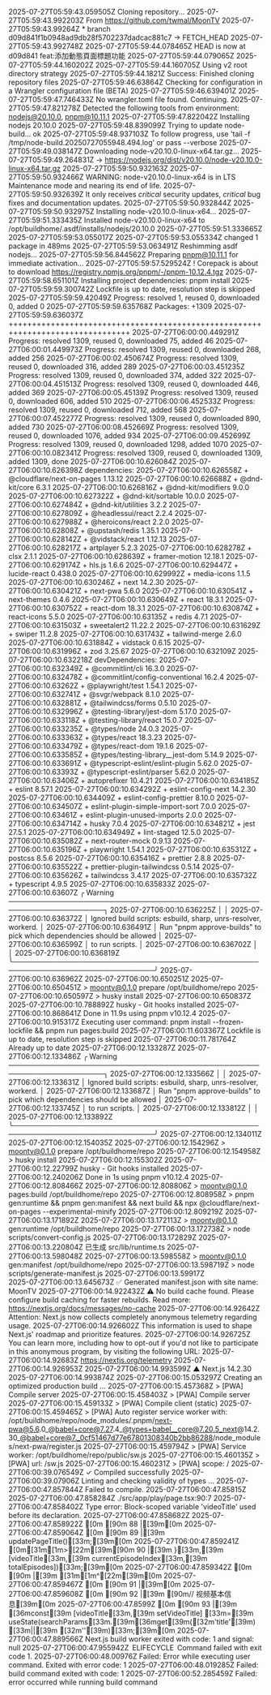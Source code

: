 2025-07-27T05:59:43.059505Z	Cloning repository...
2025-07-27T05:59:43.992203Z	From https://github.com/twmal/MoonTV
2025-07-27T05:59:43.99264Z	 * branch            d09d841f1b0948ad9db28f5702237dadcac881c7 -> FETCH_HEAD
2025-07-27T05:59:43.992748Z	
2025-07-27T05:59:44.078465Z	HEAD is now at d09d841 feat:添加動態頁面標題功能
2025-07-27T05:59:44.079065Z	
2025-07-27T05:59:44.160202Z	
2025-07-27T05:59:44.160705Z	Using v2 root directory strategy
2025-07-27T05:59:44.1821Z	Success: Finished cloning repository files
2025-07-27T05:59:46.63864Z	Checking for configuration in a Wrangler configuration file (BETA)
2025-07-27T05:59:46.639401Z	
2025-07-27T05:59:47.746433Z	No wrangler.toml file found. Continuing.
2025-07-27T05:59:47.821278Z	Detected the following tools from environment: nodejs@20.10.0, pnpm@10.11.1
2025-07-27T05:59:47.822042Z	Installing nodejs 20.10.0
2025-07-27T05:59:48.839099Z	Trying to update node-build... ok
2025-07-27T05:59:48.937103Z	To follow progress, use 'tail -f /tmp/node-build.20250727055948.494.log' or pass --verbose
2025-07-27T05:59:49.038147Z	Downloading node-v20.10.0-linux-x64.tar.gz...
2025-07-27T05:59:49.264831Z	-> https://nodejs.org/dist/v20.10.0/node-v20.10.0-linux-x64.tar.gz
2025-07-27T05:59:50.932163Z	
2025-07-27T05:59:50.932466Z	WARNING: node-v20.10.0-linux-x64 is in LTS Maintenance mode and nearing its end of life.
2025-07-27T05:59:50.932639Z	It only receives *critical* security updates, *critical* bug fixes and documentation updates.
2025-07-27T05:59:50.932844Z	
2025-07-27T05:59:50.932975Z	Installing node-v20.10.0-linux-x64...
2025-07-27T05:59:51.333435Z	Installed node-v20.10.0-linux-x64 to /opt/buildhome/.asdf/installs/nodejs/20.10.0
2025-07-27T05:59:51.333665Z	
2025-07-27T05:59:53.055017Z	
2025-07-27T05:59:53.055334Z	changed 1 package in 489ms
2025-07-27T05:59:53.063491Z	Reshimming asdf nodejs...
2025-07-27T05:59:56.844562Z	Preparing pnpm@10.11.1 for immediate activation...
2025-07-27T05:59:57.529524Z	! Corepack is about to download https://registry.npmjs.org/pnpm/-/pnpm-10.12.4.tgz
2025-07-27T05:59:58.651101Z	Installing project dependencies: pnpm install
2025-07-27T05:59:59.300742Z	Lockfile is up to date, resolution step is skipped
2025-07-27T05:59:59.42049Z	Progress: resolved 1, reused 0, downloaded 0, added 0
2025-07-27T05:59:59.635768Z	Packages: +1309
2025-07-27T05:59:59.636037Z	++++++++++++++++++++++++++++++++++++++++++++++++++++++++++++++++++++++++++++++++
2025-07-27T06:00:00.449291Z	Progress: resolved 1309, reused 0, downloaded 75, added 46
2025-07-27T06:00:01.449973Z	Progress: resolved 1309, reused 0, downloaded 268, added 256
2025-07-27T06:00:02.450674Z	Progress: resolved 1309, reused 0, downloaded 316, added 289
2025-07-27T06:00:03.451235Z	Progress: resolved 1309, reused 0, downloaded 374, added 322
2025-07-27T06:00:04.451513Z	Progress: resolved 1309, reused 0, downloaded 446, added 369
2025-07-27T06:00:05.45139Z	Progress: resolved 1309, reused 0, downloaded 606, added 510
2025-07-27T06:00:06.452533Z	Progress: resolved 1309, reused 0, downloaded 712, added 568
2025-07-27T06:00:07.452277Z	Progress: resolved 1309, reused 0, downloaded 890, added 730
2025-07-27T06:00:08.452669Z	Progress: resolved 1309, reused 0, downloaded 1076, added 934
2025-07-27T06:00:09.452699Z	Progress: resolved 1309, reused 0, downloaded 1298, added 1070
2025-07-27T06:00:10.082341Z	Progress: resolved 1309, reused 0, downloaded 1309, added 1309, done
2025-07-27T06:00:10.626084Z	
2025-07-27T06:00:10.626398Z	dependencies:
2025-07-27T06:00:10.626558Z	+ @cloudflare/next-on-pages 1.13.12
2025-07-27T06:00:10.626688Z	+ @dnd-kit/core 6.3.1
2025-07-27T06:00:10.626816Z	+ @dnd-kit/modifiers 9.0.0
2025-07-27T06:00:10.627322Z	+ @dnd-kit/sortable 10.0.0
2025-07-27T06:00:10.627484Z	+ @dnd-kit/utilities 3.2.2
2025-07-27T06:00:10.627809Z	+ @headlessui/react 2.2.4
2025-07-27T06:00:10.627988Z	+ @heroicons/react 2.2.0
2025-07-27T06:00:10.62808Z	+ @upstash/redis 1.35.1
2025-07-27T06:00:10.628142Z	+ @vidstack/react 1.12.13
2025-07-27T06:00:10.628217Z	+ artplayer 5.2.3
2025-07-27T06:00:10.628278Z	+ clsx 2.1.1
2025-07-27T06:00:10.628639Z	+ framer-motion 12.18.1
2025-07-27T06:00:10.629174Z	+ hls.js 1.6.6
2025-07-27T06:00:10.629447Z	+ lucide-react 0.438.0
2025-07-27T06:00:10.629992Z	+ media-icons 1.1.5
2025-07-27T06:00:10.630246Z	+ next 14.2.30
2025-07-27T06:00:10.630421Z	+ next-pwa 5.6.0
2025-07-27T06:00:10.630541Z	+ next-themes 0.4.6
2025-07-27T06:00:10.630649Z	+ react 18.3.1
2025-07-27T06:00:10.630752Z	+ react-dom 18.3.1
2025-07-27T06:00:10.630874Z	+ react-icons 5.5.0
2025-07-27T06:00:10.63135Z	+ redis 4.7.1
2025-07-27T06:00:10.631503Z	+ sweetalert2 11.22.2
2025-07-27T06:00:10.631629Z	+ swiper 11.2.8
2025-07-27T06:00:10.631743Z	+ tailwind-merge 2.6.0
2025-07-27T06:00:10.631884Z	+ vidstack 0.6.15
2025-07-27T06:00:10.631996Z	+ zod 3.25.67
2025-07-27T06:00:10.632109Z	
2025-07-27T06:00:10.632218Z	devDependencies:
2025-07-27T06:00:10.632349Z	+ @commitlint/cli 16.3.0
2025-07-27T06:00:10.632478Z	+ @commitlint/config-conventional 16.2.4
2025-07-27T06:00:10.63262Z	+ @playwright/test 1.54.1
2025-07-27T06:00:10.632741Z	+ @svgr/webpack 8.1.0
2025-07-27T06:00:10.632881Z	+ @tailwindcss/forms 0.5.10
2025-07-27T06:00:10.632996Z	+ @testing-library/jest-dom 5.17.0
2025-07-27T06:00:10.633118Z	+ @testing-library/react 15.0.7
2025-07-27T06:00:10.633235Z	+ @types/node 24.0.3
2025-07-27T06:00:10.633363Z	+ @types/react 18.3.23
2025-07-27T06:00:10.633479Z	+ @types/react-dom 19.1.6
2025-07-27T06:00:10.633585Z	+ @types/testing-library__jest-dom 5.14.9
2025-07-27T06:00:10.633691Z	+ @typescript-eslint/eslint-plugin 5.62.0
2025-07-27T06:00:10.63393Z	+ @typescript-eslint/parser 5.62.0
2025-07-27T06:00:10.63406Z	+ autoprefixer 10.4.21
2025-07-27T06:00:10.634185Z	+ eslint 8.57.1
2025-07-27T06:00:10.634292Z	+ eslint-config-next 14.2.30
2025-07-27T06:00:10.634409Z	+ eslint-config-prettier 8.10.0
2025-07-27T06:00:10.634507Z	+ eslint-plugin-simple-import-sort 7.0.0
2025-07-27T06:00:10.63461Z	+ eslint-plugin-unused-imports 2.0.0
2025-07-27T06:00:10.634714Z	+ husky 7.0.4
2025-07-27T06:00:10.634821Z	+ jest 27.5.1
2025-07-27T06:00:10.634949Z	+ lint-staged 12.5.0
2025-07-27T06:00:10.635082Z	+ next-router-mock 0.9.13
2025-07-27T06:00:10.635196Z	+ playwright 1.54.1
2025-07-27T06:00:10.635312Z	+ postcss 8.5.6
2025-07-27T06:00:10.635416Z	+ prettier 2.8.8
2025-07-27T06:00:10.635522Z	+ prettier-plugin-tailwindcss 0.5.14
2025-07-27T06:00:10.635626Z	+ tailwindcss 3.4.17
2025-07-27T06:00:10.635732Z	+ typescript 4.9.5
2025-07-27T06:00:10.635833Z	
2025-07-27T06:00:10.63607Z	╭ Warning ─────────────────────────────────────────────────────────────────────╮
2025-07-27T06:00:10.636225Z	│                                                                              │
2025-07-27T06:00:10.636372Z	│   Ignored build scripts: esbuild, sharp, unrs-resolver, workerd.             │
2025-07-27T06:00:10.636491Z	│   Run "pnpm approve-builds" to pick which dependencies should be allowed     │
2025-07-27T06:00:10.636599Z	│   to run scripts.                                                            │
2025-07-27T06:00:10.636702Z	│                                                                              │
2025-07-27T06:00:10.636819Z	╰──────────────────────────────────────────────────────────────────────────────╯
2025-07-27T06:00:10.636962Z	
2025-07-27T06:00:10.650251Z	
2025-07-27T06:00:10.650451Z	> moontv@0.1.0 prepare /opt/buildhome/repo
2025-07-27T06:00:10.650597Z	> husky install
2025-07-27T06:00:10.650837Z	
2025-07-27T06:00:10.788892Z	husky - Git hooks installed
2025-07-27T06:00:10.868641Z	Done in 11.9s using pnpm v10.12.4
2025-07-27T06:00:10.915317Z	Executing user command: pnpm install --frozen-lockfile && pnpm run pages:build
2025-07-27T06:00:11.603367Z	Lockfile is up to date, resolution step is skipped
2025-07-27T06:00:11.781764Z	Already up to date
2025-07-27T06:00:12.133287Z	
2025-07-27T06:00:12.133486Z	╭ Warning ─────────────────────────────────────────────────────────────────────╮
2025-07-27T06:00:12.133566Z	│                                                                              │
2025-07-27T06:00:12.133631Z	│   Ignored build scripts: esbuild, sharp, unrs-resolver, workerd.             │
2025-07-27T06:00:12.133687Z	│   Run "pnpm approve-builds" to pick which dependencies should be allowed     │
2025-07-27T06:00:12.133745Z	│   to run scripts.                                                            │
2025-07-27T06:00:12.133812Z	│                                                                              │
2025-07-27T06:00:12.133892Z	╰──────────────────────────────────────────────────────────────────────────────╯
2025-07-27T06:00:12.134011Z	
2025-07-27T06:00:12.154035Z	
2025-07-27T06:00:12.154296Z	> moontv@0.1.0 prepare /opt/buildhome/repo
2025-07-27T06:00:12.154958Z	> husky install
2025-07-27T06:00:12.155302Z	
2025-07-27T06:00:12.22799Z	husky - Git hooks installed
2025-07-27T06:00:12.240206Z	Done in 1s using pnpm v10.12.4
2025-07-27T06:00:12.808466Z	
2025-07-27T06:00:12.808806Z	> moontv@0.1.0 pages:build /opt/buildhome/repo
2025-07-27T06:00:12.808958Z	> pnpm gen:runtime && pnpm gen:manifest && next build && npx @cloudflare/next-on-pages --experimental-minify
2025-07-27T06:00:12.809219Z	
2025-07-27T06:00:13.171892Z	
2025-07-27T06:00:13.172113Z	> moontv@0.1.0 gen:runtime /opt/buildhome/repo
2025-07-27T06:00:13.172738Z	> node scripts/convert-config.js
2025-07-27T06:00:13.172829Z	
2025-07-27T06:00:13.220804Z	已生成 src/lib/runtime.ts
2025-07-27T06:00:13.598048Z	
2025-07-27T06:00:13.598558Z	> moontv@0.1.0 gen:manifest /opt/buildhome/repo
2025-07-27T06:00:13.598719Z	> node scripts/generate-manifest.js
2025-07-27T06:00:13.59917Z	
2025-07-27T06:00:13.645673Z	✅ Generated manifest.json with site name: MoonTV
2025-07-27T06:00:14.922432Z	⚠ No build cache found. Please configure build caching for faster rebuilds. Read more: https://nextjs.org/docs/messages/no-cache
2025-07-27T06:00:14.92642Z	Attention: Next.js now collects completely anonymous telemetry regarding usage.
2025-07-27T06:00:14.926602Z	This information is used to shape Next.js' roadmap and prioritize features.
2025-07-27T06:00:14.926725Z	You can learn more, including how to opt-out if you'd not like to participate in this anonymous program, by visiting the following URL:
2025-07-27T06:00:14.92683Z	https://nextjs.org/telemetry
2025-07-27T06:00:14.926953Z	
2025-07-27T06:00:14.993599Z	  ▲ Next.js 14.2.30
2025-07-27T06:00:14.993874Z	
2025-07-27T06:00:15.053297Z	   Creating an optimized production build ...
2025-07-27T06:00:15.457368Z	> [PWA] Compile server
2025-07-27T06:00:15.458403Z	> [PWA] Compile server
2025-07-27T06:00:15.459133Z	> [PWA] Compile client (static)
2025-07-27T06:00:15.459465Z	> [PWA] Auto register service worker with: /opt/buildhome/repo/node_modules/.pnpm/next-pwa@5.6.0_@babel+core@7.27.4_@types+babel__core@7.20.5_next@14.2.30_@babel+core@7._0cf51467d77e67801308340b2bb86288/node_modules/next-pwa/register.js
2025-07-27T06:00:15.459794Z	> [PWA] Service worker: /opt/buildhome/repo/public/sw.js
2025-07-27T06:00:15.460135Z	> [PWA]   url: /sw.js
2025-07-27T06:00:15.460231Z	> [PWA]   scope: /
2025-07-27T06:00:39.076549Z	 ✓ Compiled successfully
2025-07-27T06:00:39.07906Z	   Linting and checking validity of types ...
2025-07-27T06:00:47.857844Z	Failed to compile.
2025-07-27T06:00:47.85815Z	
2025-07-27T06:00:47.858284Z	./src/app/play/page.tsx:90:7
2025-07-27T06:00:47.858402Z	Type error: Block-scoped variable 'videoTitle' used before its declaration.
2025-07-27T06:00:47.858682Z	
2025-07-27T06:00:47.858922Z	[0m [90m 88 |[39m[0m
2025-07-27T06:00:47.859064Z	[0m [90m 89 |[39m     updatePageTitle()[33m;[39m[0m
2025-07-27T06:00:47.859241Z	[0m[31m[1m>[22m[39m[90m 90 |[39m   }[33m,[39m [videoTitle[33m,[39m currentEpisodeIndex[33m,[39m totalEpisodes])[33m;[39m[0m
2025-07-27T06:00:47.859342Z	[0m [90m    |[39m       [31m[1m^[22m[39m[0m
2025-07-27T06:00:47.859467Z	[0m [90m 91 |[39m[0m
2025-07-27T06:00:47.859608Z	[0m [90m 92 |[39m   [90m// 视频基本信息[39m[0m
2025-07-27T06:00:47.8599Z	[0m [90m 93 |[39m   [36mconst[39m [videoTitle[33m,[39m setVideoTitle] [33m=[39m useState(searchParams[33m.[39m[36mget[39m([32m'title'[39m) [33m||[39m [32m''[39m)[33m;[39m[0m
2025-07-27T06:00:47.889566Z	Next.js build worker exited with code: 1 and signal: null
2025-07-27T06:00:47.955942Z	 ELIFECYCLE  Command failed with exit code 1.
2025-07-27T06:00:48.00976Z	Failed: Error while executing user command. Exited with error code: 1
2025-07-27T06:00:48.019285Z	Failed: build command exited with code: 1
2025-07-27T06:00:52.285459Z	Failed: error occurred while running build command